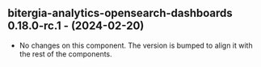   ## bitergia-analytics-opensearch-dashboards 0.18.0-rc.1 - (2024-02-20)
  
  * No changes on this component. The version is bumped to align it
    with the rest of the components.
